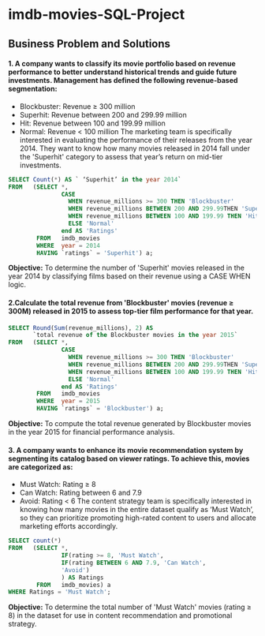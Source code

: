 # imdb-movies-SQL-Project



##  Business Problem and Solutions
#### 1. A company wants to classify its movie portfolio based on revenue performance to better understand historical trends and guide future investments. Management has defined the following revenue-based segmentation:
* Blockbuster: Revenue ≥ 300 million
* Superhit: Revenue between 200 and 299.99 million
* Hit: Revenue between 100 and 199.99 million
* Normal: Revenue < 100 million
 The marketing team is specifically interested in evaluating the performance of their releases from the year 2014.
They want to know how many movies released in 2014 fall under the 'Superhit' category to assess that year’s return on mid-tier investments.

```Sql
SELECT Count(*) AS ` ‘Superhit’ in the year 2014`
FROM   (SELECT *,
               CASE
                 WHEN revenue_millions >= 300 THEN 'Blockbuster'
                 WHEN revenue_millions BETWEEN 200 AND 299.99THEN 'Superhit'
                 WHEN revenue_millions BETWEEN 100 AND 199.99 THEN 'Hit'
                 ELSE 'Normal'
               end AS 'Ratings'
        FROM   imdb_movies
        WHERE  year = 2014
        HAVING `ratings` = 'Superhit') a;
```
**Objective:** To determine the number of 'Superhit' movies released in the year 2014 by classifying films based on their revenue using a CASE WHEN logic.

#### 2.Calculate the total revenue from 'Blockbuster' movies (revenue ≥ 300M) released in 2015 to assess top-tier film performance for that year.
```Sql
SELECT Round(Sum(revenue_millions), 2) AS
       `total revenue of the Blockbuster movies in the year 2015`
FROM   (SELECT *,
               CASE
                 WHEN revenue_millions >= 300 THEN 'Blockbuster'
                 WHEN revenue_millions BETWEEN 200 AND 299.99THEN 'Superhit'
                 WHEN revenue_millions BETWEEN 100 AND 199.99 THEN 'Hit'
                 ELSE 'Normal'
               end AS 'Ratings'
        FROM   imdb_movies
        WHERE  year = 2015
        HAVING `ratings` = 'Blockbuster') a; 
```

**Objective:** To compute the total revenue generated by Blockbuster movies in the year 2015 for financial performance analysis.

#### 3. A company wants to enhance its movie recommendation system by segmenting its catalog based on viewer ratings. To achieve this, movies are categorized as:
* Must Watch: Rating ≥ 8
* Can Watch: Rating between 6 and 7.9
* Avoid: Rating < 6
The content strategy team is specifically interested in knowing how many movies in the entire dataset qualify as ‘Must Watch’, so they can prioritize promoting high-rated content to users and allocate marketing efforts accordingly.
```sql
SELECT count(*)
FROM   (SELECT *,
               IF(rating >= 8, 'Must Watch',
               IF(rating BETWEEN 6 AND 7.9, 'Can Watch',
               'Avoid')
               ) AS Ratings
        FROM   imdb_movies) a 
WHERE Ratings = 'Must Watch';
```
**Objective:** To determine the total number of 'Must Watch' movies (rating ≥ 8) in the dataset for use in content recommendation and promotional strategy.
